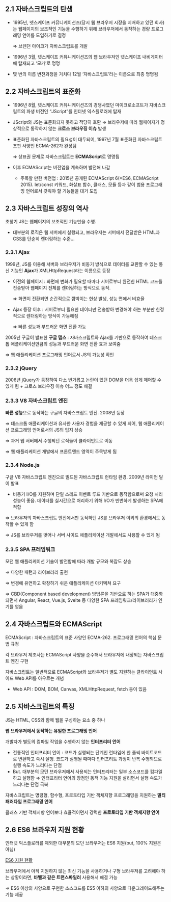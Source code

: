 ## 2.1 자바스크립트의 탄생

- 1995년, 넷스케이프 커뮤니케이션즈(당시 웹 브라우저 시장을 지배하고 있던 회사)는 웹페이지의 보조적인 기능을 수행하기 위해 브라우저에서 동작하는 경량 프로그래밍 언어를 도입하기로 결정
    
    ⇒ 브렌던 아이크가 자바스크립트를 개발
    
- 1996년 3월, 넷스케이프 커뮤니케이션즈의 웹 브라우저인 넷스케이프 내비게이터에 탑재되고 ‘모카’로 명명
- 몇 번의 이름 변천과정을 거치다 12월 ‘자바스크립트’라는 이름으로 최종 명명됨

## 2.2 자바스크립트의 표준화

- 1996년 8월, 넷스케이프 커뮤니케이션즈의 경쟁사였던 마이크로소프트가 자바스크립트의 파생 버전인 “JScript”를 인터넷 익스플로러에 탑재
- JScript와 JS는 표준화되지 못하고 적당히 호환
⇒ 브라우저에 따라 웹페이지가 정상적으로 동작하지 않는 ************************************************크로스 브라우징 이슈************************************************ 발생
- 표준화된 자바스크립트의 필요성이 대두되어, 1997년 7월 표준화된 자바스크립트 초판 사양인 ECMA-262가 완성됨
    
    ⇒ 상표권 문제로 자바스크립트는 ********************ECMAScript********************로 명명됨
    
- 이후 ECMAScript는 버전업을 계속하며 발전해 나감
    - 주목할 만한 버전업 : 2015년 공개된 ECMAScript 6(=ES6, ECMAScript 2015).
    let/const 키워드, 화살표 함수, 클래스, 모듈 등과 같이 범용 프로그래밍 언어로서 갖춰야 할 기능들을 대거 도입
    

## 2.3 자바스크립트 성장의 역사

초창기 JS는 웹페이지의 보조적인 기능만을 수행.

- 대부분의 로직은 웹 서버에서 실행되고, 브라우저는 서버에서 전달받은 HTML과 CSS를 단순히 렌더링하는 수준…

### 2.3.1 Ajax

1999년, JS를 이용해 서버와 브라우저가 비동기 방식으로 데이터를 교환할 수 있는 통신 기능인 ********Ajax********가 XMLHttpRequest라는 이름으로 등장

- 이전의 웹페이지 : 화면에 변화가 필요할 때마다 서버로부터 완전한 HTML 코드를 전송받아 웹페이지 전체를 렌더링하는 방식으로 동작.
    
    ⇒ 화면이 전환되면 순간적으로 깜박이는 현상 발생, 성능 면에서 비효율
    
- Ajax 등장 이후 : 서버로부터 필요한 데이터만 전송받아 변경해야 하는 부분만 한정적으로 렌더링하는 방식이 가능해짐
    
    ⇒ 빠른 성능과 부드러운 화면 전환 가능
    

2005년 구글이 발표한 ********************구글 맵스******************** : 자바스크립트와 Ajax를 기반으로 동작하여 데스크톱 애플리케이션만큼의 성능과 부드러운 화면 전환 효과 보여줌

⇒ 웹 애플리케이션 프로그래밍 언어로서 JS의 가능성 확인

### 2.3.2 jQuery

2006년 jQuery가 등장하여 다소 번거롭고 논란이 있던 DOM을 더욱 쉽게 제어할 수 있게 됨 + 크로스 브라우징 이슈 어느 정도 해결

### 2.3.3 V8 자바스크립트 엔진

**빠른 성능**으로 동작하는 구글의 자바스크립트 엔진. 2008년 등장

⇒ 데스크톱 애플리케이션과 유사한 사용자 경험을 제공할 수 있게 되어, 웹 애플리케이션 프로그래밍 언어로서의 JS의 입지 상승

⇒ 과거 웹 서버에서 수행되던 로직들이 클라이언트로 이동

⇒ 웹 애플리케이션 개발에서 프론트엔드 영역이 주목받게 됨

### 2.3.4 Node.js

구글 V8 자바스크립트 엔진으로 빌드된 자바스크립트 런타임 환경. 2009년 라이언 달이 발표

- 비동기 I/O를 지원하며 단일 스레드 이벤트 루프 기반으로 동작함으로써 요청 처리 성능이 좋음. 데이터를 실시간으로 처리하기 위해 I/O가 빈번하게 발생하는 SPA에 적합

⇒ 브라우저의 자바스크립트 엔진에서만 동작하던 JS를 브라우저 이외의 환경에서도 동작할 수 있게 함

⇒ JS를 브라우저를 벗어나 서버 사이드 애플리케이션 개발에서도 사용할 수 있게 됨

### 2.3.5 SPA 프레임워크

모던 웹 애플리케이션 기술이 발전함에 따라 개발 규모와 복잡도 상승

⇒ 다양한 패턴과 라이브러리 출현

⇒ 변경에 유연하고 확장하기 쉬운 애플리케이션 아키텍쳐 요구

⇒ CBD(Component based development) 방법론을 기반으로 하는 SPA가 대중화되면서 Angular, React, Vue.js, Svelte 등 다양한 SPA 프레임워크/라이브러리가 인기를 얻음

## 2.4 자바스크립트와 ECMAScript

ECMAScript : 자바스크립트의 표준 사양인 ECMA-262. 프로그래밍 언어의 핵심 문법 규정

각 브라우저 제조사는 ECMAScript 사양을 준수해서 브라우저에 내장되는 자바스크립트 엔진 구현

자바스크립트는 일반적으로 ECMAScript와 브라우저가 별도 지원하는 클라이언트 사이드 Web API를 아우르는 개념

- Web API : DOM, BOM, Canvas, XMLHttpRequest, fetch 등이 있음

## 2.5 자바스크립트의 특징

JS는 HTML, CSS와 함께 웹을 구성하는 요소 중 하나

**********************************************************************************************************************************웹 브라우저에서 동작하는 유일한 프로그래밍 언어**********************************************************************************************************************************

개발자가 별도의 컴파일 작업을 수행하지 않는 ************************************인터프리터 언어************************************

- 전통적인 인터프리터 언어 : 코드가 실행되는 단계인 런타임에 한 줄씩 바이트코드로 변환하고 즉시 실행. 코드가 실행될 때마다 인터프리트 과정이 반복 수행되므로 실행 속도가 느리다는 단점
- But. 대부분의 모던 브라우저에서 사용되는 인터프리터는 일부 소스코드를 컴파일하고 실행함 ⇒ 인터프리터 언어의 장점인 동적 기능 지원을 살리면서 실행 속도가 느리다는 단점 극복

자바스크립트는 명령형, 함수형, 프로토타입 기반 객체지향 프로그래밍을 지원하는 **************************************************멀티 패러다임 프로그래밍 언어**************************************************

클래스 기반 객체지향 언어보다 효율적이면서 강력한 **프로토타입 기반 객체지향 언어**

## 2.6 ES6 브라우저 지원 현황

인터넷 익스플로러를 제외한 대부분의 모던 브라우저는 ES6 지원(but, 100% 지원은 아님)

[ES6 지원 현황](https://kangax.github.io/compat-table/es6/)

브라우저에서 아직 지원하지 않는 최신 기능을 사용하거나 구형 브라우저를 고려해야 하는 상황이라면, **바벨과 같은 트랜스파일러** 사용해서 해결 가능

⇒ ES6 이상의 사양으로 구현한 소스코드를 ES5 이하의 사양으로 다운그레이드해주는 기능 제공
